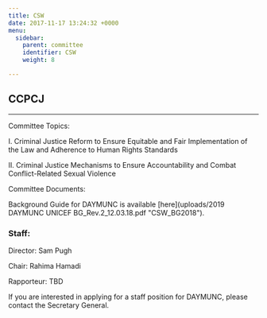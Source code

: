 ```yaml
---
title: CSW
date: 2017-11-17 13:24:32 +0000
menu:
  sidebar:
    parent: committee
    identifier: CSW
    weight: 8

---
```

## CCPCJ

***

Committee Topics:

I. Criminal Justice Reform to Ensure Equitable and Fair Implementation of the Law and Adherence to Human Rights Standards  

II. Criminal Justice Mechanisms to Ensure Accountability and Combat Conflict-Related Sexual Violence

Committee Documents:

Background Guide for DAYMUNC is available [here](uploads/2019 DAYMUNC UNICEF BG_Rev.2_12.03.18.pdf "CSW_BG2018").

### Staff:

Director: Sam Pugh

Chair: Rahima Hamadi

Rapporteur: TBD

If you are interested in applying for a staff position for DAYMUNC, please contact the Secretary General.